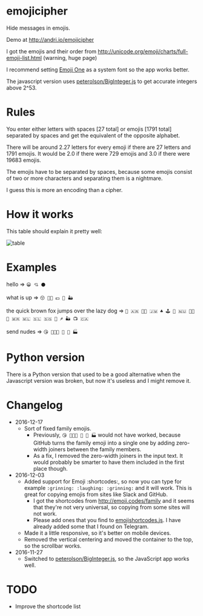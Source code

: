 # emojicipher
Hide messages in emojis.

Demo at http://andri.io/emojicipher

I got the emojis and their order from http://unicode.org/emoji/charts/full-emoji-list.html (warning, huge page)

I recommend setting [Emoji One](http://emojione.com/) as a system font so the app works better.

The javascript version uses [peterolson/BigInteger.js](https://github.com/peterolson/BigInteger.js) to get accurate integers above 2^53.

# Rules

You enter either letters with spaces [27 total] or emojis [1791 total] separated by spaces and get the equivalent of the opposite alphabet.

There will be around 2.27 letters for every emoji if there are 27 letters and 1791 emojis. It would be 2.0 if there were 729 emojis and 3.0 if there were 19683 emojis.

The emojis have to be separated by spaces, because some emojis consist of two or more characters and separating them is a nightmare.

I guess this is more an encoding than a cipher.

# How it works

This table should explain it pretty well:

![table](https://i.imgur.com/awl0zED.png)

# Examples

hello => `😀 💘 ⚫`

what is up => `😚 🖕🏿 💵 💬 🏜`

the quick brown fox jumps over the lazy dog => `🦇 🇦🇷 🤶🏽 🇯🇲 ♣ 🕹 🐪 🇳🇺 🤰🏽 🔲 🇲🇷 🇲🇱 🇸🇱 🇸🇬 🍑 ♐ 🏜 📺 🇨🇦`

send nudes => `😘 👨‍👩‍👦 👞 🏉 🏭`

# Python version

There is a Python version that used to be a good alternative when the Javascript version was broken, but now it's useless and I might remove it.

# Changelog

* 2016-12-17
    * Sort of fixed family emojis.
        * Previously, `😘 👨‍👩‍👦 👞 🏉 🏭` would not have worked, because GitHub turns the family emoji into a single one by adding zero-width joiners between the family members.
        * As a fix, I removed the zero-width joiners in the input text. It would probably be smarter to have them included in the first place though.
* 2016-12-03
    * Added support for Emoji :shortcodes:, so now you can type for example `:grinning: :laughing: :grinning:` and it will work. This is great for copying emojis from sites like Slack and GitHub.
        * I got the shortcodes from http://emoji.codes/family and it seems that they're not very universal, so copying from some sites will not work.
        * Please add ones that you find to [emojishortcodes.js](https://github.com/ndri/emojicipher/blob/master/emojishortcodes.js). I have already added some that I found on Telegram.
    * Made it a little responsive, so it's better on mobile devices.
    * Removed the vertical centering and moved the container to the top, so the scrollbar works.
* 2016-11-27
    * Switched to [peterolson/BigInteger.js](https://github.com/peterolson/BigInteger.js), so the JavaScript app works well.

# TODO
* Improve the shortcode list
